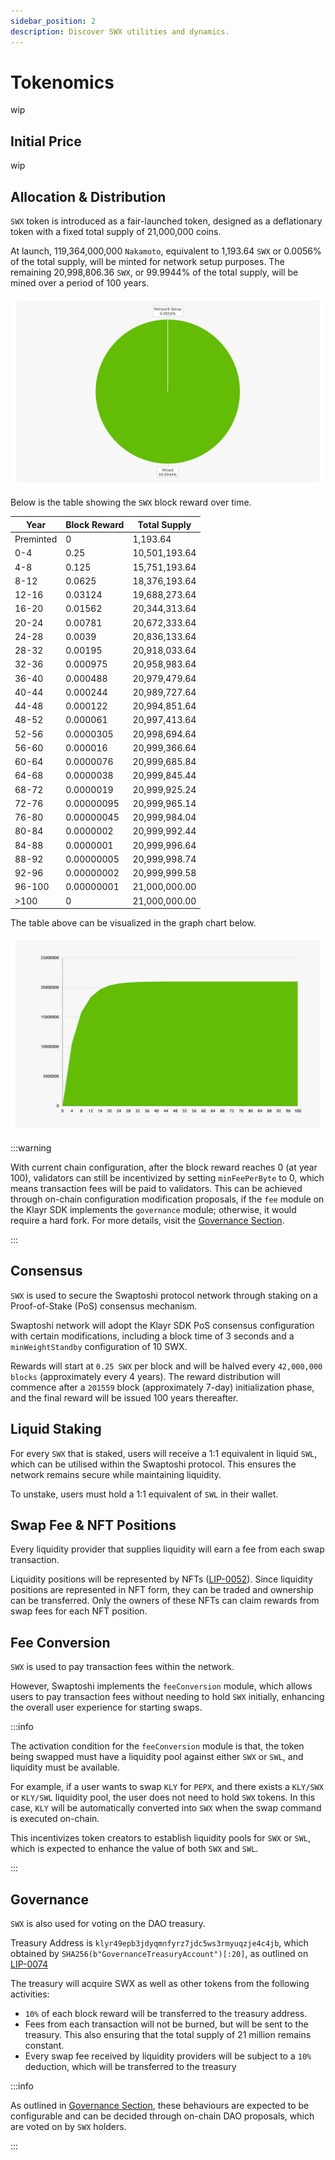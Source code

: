 ```yaml
---
sidebar_position: 2
description: Discover SWX utilities and dynamics.
---
```


# Tokenomics

wip

## Initial Price

wip

## Allocation & Distribution

`SWX` token is introduced as a fair-launched token, designed as a deflationary token with a fixed total supply of 21,000,000 coins.

At launch, 119,364,000,000 `Nakamoto`, equivalent to 1,193.64 `SWX` or 0.0056% of the total supply, will be minted for network setup purposes. The remaining 20,998,806.36 `SWX`, or 99.9944% of the total supply, will be mined over a period of 100 years.

![About Swaptoshi](./img/distribution-pie.png)

Below is the table showing the `SWX` block reward over time.

| Year      | Block Reward | Total Supply  |
| --------- | ------------ | ------------- |
| Preminted | 0            | 1,193.64      |
| 0-4       | 0.25         | 10,501,193.64 |
| 4-8       | 0.125        | 15,751,193.64 |
| 8-12      | 0.0625       | 18,376,193.64 |
| 12-16     | 0.03124      | 19,688,273.64 |
| 16-20     | 0.01562      | 20,344,313.64 |
| 20-24     | 0.00781      | 20,672,333.64 |
| 24-28     | 0.0039       | 20,836,133.64 |
| 28-32     | 0.00195      | 20,918,033.64 |
| 32-36     | 0.000975     | 20,958,983.64 |
| 36-40     | 0.000488     | 20,979,479.64 |
| 40-44     | 0.000244     | 20,989,727.64 |
| 44-48     | 0.000122     | 20,994,851.64 |
| 48-52     | 0.000061     | 20,997,413.64 |
| 52-56     | 0.0000305    | 20,998,694.64 |
| 56-60     | 0.000016     | 20,999,366.64 |
| 60-64     | 0.0000076    | 20,999,685.84 |
| 64-68     | 0.0000038    | 20,999,845.44 |
| 68-72     | 0.0000019    | 20,999,925.24 |
| 72-76     | 0.00000095   | 20,999,965.14 |
| 76-80     | 0.00000045   | 20,999,984.04 |
| 80-84     | 0.0000002    | 20,999,992.44 |
| 84-88     | 0.0000001    | 20,999,996.64 |
| 88-92     | 0.00000005   | 20,999,998.74 |
| 92-96     | 0.00000002   | 20,999,999.58 |
| 96-100    | 0.00000001   | 21,000,000.00 |
| >100      | 0            | 21,000,000.00 |

The table above can be visualized in the graph chart below.

![Supply Chart](./img/supply-chart.png)

:::warning

With current chain configuration, after the block reward reaches 0 (at year 100), validators can still be incentivized by setting `minFeePerByte` to 0, which means transaction fees will be paid to validators. This can be achieved through on-chain configuration modification proposals, if the `fee` module on the Klayr SDK implements the `governance` module; otherwise, it would require a hard fork. For more details, visit the [Governance Section](./governance.md).

:::

## Consensus

`SWX` is used to secure the Swaptoshi protocol network through staking on a Proof-of-Stake (PoS) consensus mechanism.

Swaptoshi network will adopt the Klayr SDK PoS consensus configuration with certain modifications, including a block time of 3 seconds and a `minWeightStandby` configuration of 10 SWX.

Rewards will start at `0.25 SWX` per block and will be halved every `42,000,000 blocks` (approximately every 4 years). The reward distribution will commence after a `201559` block (approximately 7-day) initialization phase, and the final reward will be issued 100 years thereafter.

## Liquid Staking

For every `SWX` that is staked, users will receive a 1:1 equivalent in liquid `SWL`, which can be utilised within the Swaptoshi protocol. This ensures the network remains secure while maintaining liquidity.

To unstake, users must hold a 1:1 equivalent of `SWL` in their wallet.

## Swap Fee & NFT Positions

Every liquidity provider that supplies liquidity will earn a fee from each swap transaction.

Liquidity positions will be represented by NFTs ([LIP-0052](https://github.com/klayrHQ/lips/blob/main/proposals/lip-0052.md)). Since liquidity positions are represented in NFT form, they can be traded and ownership can be transferred. Only the owners of these NFTs can claim rewards from swap fees for each NFT position.

## Fee Conversion

`SWX` is used to pay transaction fees within the network.

However, Swaptoshi implements the `feeConversion` module, which allows users to pay transaction fees without needing to hold `SWX` initially, enhancing the overall user experience for starting swaps.

:::info

The activation condition for the `feeConversion` module is that, the token being swapped must have a liquidity pool against either `SWX` or `SWL`, and liquidity must be available.

For example, if a user wants to swap `KLY` for `PEPX`, and there exists a `KLY/SWX` or `KLY/SWL` liquidity pool, the user does not need to hold `SWX` tokens. In this case, `KLY` will be automatically converted into `SWX` when the swap command is executed on-chain.

This incentivizes token creators to establish liquidity pools for `SWX` or `SWL`, which is expected to enhance the value of both `SWX` and `SWL`.

:::

## Governance

`SWX` is also used for voting on the DAO treasury.

Treasury Address is `klyr49epb3jdyqmnfyrz7jdc5ws3rmyuqzje4c4jb`, which obtained by `SHA256(b"GovernanceTreasuryAccount")[:20]`, as outlined on [LIP-0074](https://github.com/klayrHQ/lips/blob/main/proposals/lip-0074.md)

The treasury will acquire SWX as well as other tokens from the following activities:

- `10%` of each block reward will be transferred to the treasury address.
- Fees from each transaction will not be burned, but will be sent to the treasury. This also ensuring that the total supply of 21 million remains constant.
- Every swap fee received by liquidity providers will be subject to a `10%` deduction, which will be transferred to the treasury

:::info

As outlined in [Governance Section]('./governance.md), these behaviours are expected to be configurable and can be decided through on-chain DAO proposals, which are voted on by `SWX` holders.

:::
